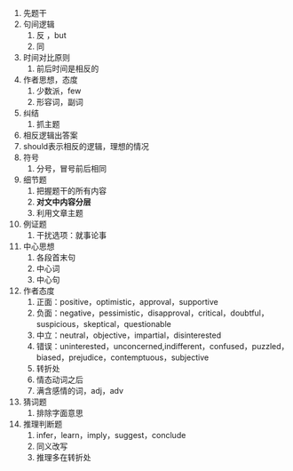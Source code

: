 1. 先题干
2. 句间逻辑
   1. 反 ，but
   2. 同
3. 时间对比原则
   1. 前后时间是相反的
4. 作者思想，态度
   1. 少数派，few
   2. 形容词，副词
5. 纠结
   1. 抓主题
6. 相反逻辑出答案
7. should表示相反的逻辑，理想的情况
8. 符号
   1. 分号，冒号前后相同
9. 细节题
   1. 把握题干的所有内容
   2. **对文中内容分层**
   3. 利用文章主题
10. 例证题
    1. 干扰选项：就事论事
11. 中心思想
    1. 各段首末句
    2. 中心词
    3. 中心句
12. 作者态度
    1. 正面：positive，optimistic，approval，supportive
    2. 负面：negative，pessimistic，disapproval，critical，doubtful，suspicious，skeptical，questionable
    3. 中立：neutral，objective，impartial，disinterested
    4. 错误：uninterested，unconcerned,indifferent，confused，puzzled，biased，prejudice，contemptuous，subjective
    5. 转折处
    6. 情态动词之后
    7. 满含感情的词，adj，adv
13. 猜词题
    1. 排除字面意思
14. 推理判断题
    1. infer，learn，imply，suggest，conclude
    2. 同义改写
    3. 推理多在转折处